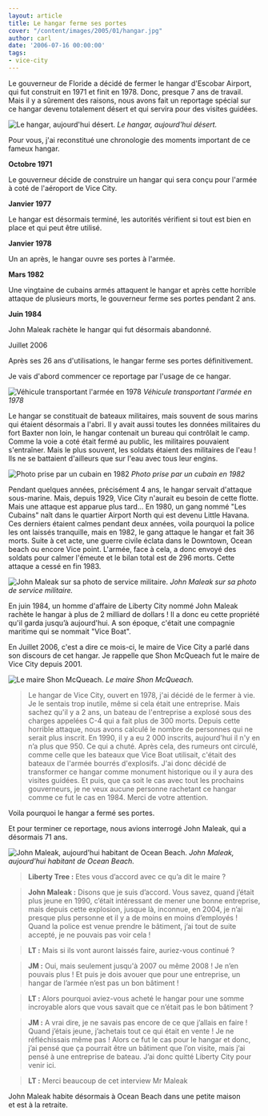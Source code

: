 ```yaml
---
layout: article
title: Le hangar ferme ses portes
cover: "/content/images/2005/01/hangar.jpg"
author: carl
date: '2006-07-16 00:00:00'
tags:
- vice-city
---
```


Le gouverneur de Floride a décidé de fermer le hangar d'Escobar Airport, qui fut construit en 1971 et finit en 1978. Donc, presque 7 ans de travail. Mais il y a sûrement des raisons, nous avons fait un reportage spécial sur ce hangar devenu totalement désert et qui servira pour des visites guidées.

![Le hangar, aujourd'hui désert.](/content/images/2005/01/hangar.jpg)
_Le hangar, aujourd'hui désert._

Pour vous, j'ai reconstitué une chronologie des moments important de ce fameux hangar.

**Octobre 1971**

Le gouverneur décide de construire un hangar qui sera conçu pour l'armée à coté de l'aéroport de Vice City.

**Janvier 1977**

Le hangar est désormais terminé, les autorités vérifient si tout est bien en place et qui peut être utilisé.

**Janvier 1978**

Un an après, le hangar ouvre ses portes à l'armée.

**Mars 1982**

Une vingtaine de cubains armés attaquent le hangar et après cette horrible attaque de&nbsp;plusieurs morts, le gouverneur ferme ses portes pendant 2 ans.

**Juin 1984**

John Maleak rachète le hangar qui fut désormais abandonné.

Juillet 2006

Après ses 26 ans d'utilisations, le hangar ferme ses portes définitivement.

Je vais d'abord commencer ce reportage par l'usage de ce hangar.

![Véhicule transportant l'armée en 1978](/content/images/2005/01/camion_1978.jpg)
_Véhicule transportant l'armée en 1978_

Le hangar se constituait de bateaux militaires, mais souvent de sous marins qui étaient désormais a l'abri. Il y avait aussi toutes les données militaires du fort Baxter non loin, le hangar contenait un bureau qui contrôlait le camp. Comme la voie a coté était fermé au public, les militaires pouvaient s'entraîner. Mais le plus souvent, les soldats étaient des militaires de l'eau ! Ils ne se battaient d'ailleurs que sur l'eau avec tous leur engins.

![Photo prise par un cubain en 1982](/content/images/2005/01/explosion_1982.jpg)
_Photo prise par un cubain en 1982_

Pendant quelques années, précisément 4 ans, le hangar servait d'attaque sous-marine. Mais, depuis 1929, Vice City n'aurait eu besoin de cette flotte. Mais une attaque est apparue plus tard... En 1980, un gang nommé "Les Cubains" naît dans le quartier Airport North qui est devenu Little Havana. Ces derniers étaient calmes pendant deux années, voila pourquoi la police les ont laissés tranquille, mais en 1982,&nbsp;le gang&nbsp;attaque le hangar et&nbsp;fait 36 morts. Suite&nbsp;à cet acte, une guerre civile éclata dans le Downtown, Ocean beach ou encore Vice point. L'armée, face&nbsp;à cela, a donc envoyé des soldats pour calmer l'émeute et le bilan total est de 296 morts. Cette attaque a cessé en fin 1983.

![John Maleak sur sa photo de service militaire.](/content/images/2005/01/jonh_maleak.jpg)
_John Maleak sur sa photo de service militaire._

En juin 1984, un homme d'affaire de Liberty City nommé John Maleak rachète le hangar&nbsp;à plus de 2 milliard de dollars ! Il a donc eu cette propriété qu'il garda jusqu’à aujourd'hui. A son époque, c'était une compagnie maritime qui se nommait "Vice Boat".

En Juillet 2006, c'est a dire ce mois-ci, le&nbsp;maire de Vice City a parlé dans son discours de cet hangar. Je rappelle que Shon McQueach fut le&nbsp;maire de Vice City depuis 2001.

![Le maire Shon McQueach.](/content/images/2005/01/mcqueach.jpg)
_Le maire Shon McQueach._

> Le hangar de Vice City, ouvert en 1978, j'ai décidé de le fermer à vie. Je le sentais trop inutile, même si cela était une entreprise. Mais sachez qu'il y a 2 ans, un bateau de l'entreprise a explosé sous des charges appelées&nbsp;C-4 qui a fait plus de 300 morts. Depuis cette horrible attaque, nous avons calculé le nombre de personnes qui ne serait plus inscrit. En 1990, il y a eu 2 000 inscrits, aujourd'hui il n'y en n’a plus que 950. Ce qui a chuté. Après cela, des rumeurs ont circulé, comme celle que les bateaux que Vice Boat utilisait, c'était des bateaux de l'armée bourrés d'explosifs. J'ai donc décidé de transformer ce hangar comme monument historique ou il y aura des visites guidées. Et puis, que ça soit le cas avec tout les prochains gouverneurs, je ne veux aucune personne rachetant ce hangar comme ce fut le cas en 1984. Merci de votre attention.

Voila pourquoi le hangar a fermé ses portes.

Et pour terminer ce reportage, nous avions interrogé John Maleak, qui&nbsp;a désormais 71 ans.

![John Maleak, aujourd'hui habitant de Ocean Beach.](/content/images/2005/01/john_maleak_now.jpg)
_John Maleak, aujourd'hui habitant de Ocean Beach._

> **Liberty Tree&nbsp;:** Etes vous d’accord avec ce qu’a dit le&nbsp;maire&nbsp;?

> **John Maleak&nbsp;:** Disons que je suis d’accord. Vous savez, quand j’était plus jeune en 1990, c’était intéressant de mener une bonne entreprise, mais depuis cette explosion, jusque là, inconnue, en 2004, je n’ai presque plus personne et il y a de moins en moins d’employés&nbsp;! Quand la police est venue prendre le bâtiment, j’ai tout de suite accepté, je ne pouvais pas voir cela&nbsp;!

> **LT&nbsp;:** Mais si ils vont auront laissés faire, auriez-vous continué&nbsp;?

> **JM&nbsp;:** Oui, mais seulement jusqu'à 2007 ou même 2008&nbsp;! Je n’en pouvais plus&nbsp;! Et puis je dois avouer que pour une entreprise, un hangar de l’armée n’est pas un bon bâtiment&nbsp;!

> **LT&nbsp;:** Alors pourquoi aviez-vous acheté le hangar pour une somme incroyable alors que vous savait que ce n’était pas le bon bâtiment&nbsp;?

> **JM&nbsp;:** A vrai dire, je ne savais pas encore de ce que j’allais en faire&nbsp;! Quand j’étais jeune, j’achetais tout ce qui était en vente&nbsp;! Je ne réfléchissais même pas&nbsp;! Alors ce fut le cas pour le hangar et donc, j’ai pensé que ça pourrait être un bâtiment que l’on visite, mais j’ai pensé&nbsp;à une entreprise de bateau. J’ai donc quitté Liberty City pour venir ici.

> **LT&nbsp;:** Merci beaucoup de cet interview Mr Maleak

John Maleak habite désormais&nbsp;à Ocean Beach dans une petite maison et&nbsp;est à la retraite.

<!--kg-card-end: markdown-->
